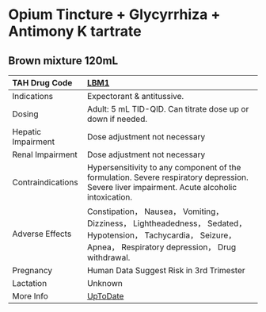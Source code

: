 # Opium Tincture + Glycyrrhiza + Antimony K tartrate

## Brown mixture 120mL

| TAH Drug Code      | [LBM1](https://www.tahsda.org.tw/drugs/hissearch.php?drug_code=LBM1)                                                                                               |
|:-------------------|:-------------------------------------------------------------------------------------------------------------------------------------------------------------------|
| Indications        | Expectorant & antitussive.                                                                                                                                         |
| Dosing             | Adult: 5 mL TID-QID. Can titrate dose up or down if needed.                                                                                                        |
| Hepatic Impairment | Dose adjustment not necessary                                                                                                                                      |
| Renal Impairment   | Dose adjustment not necessary                                                                                                                                      |
| Contraindications  | Hypersensitivity to any component of the formulation. Severe respiratory depression. Severe liver impairment. Acute alcoholic intoxication.                        |
| Adverse Effects    | Constipation， Nausea， Vomiting， Dizziness， Lightheadedness， Sedated， Hypotension， Tachycardia， Seizure， Apnea， Respiratory depression， Drug withdrawal. |
| Pregnancy          | Human Data Suggest Risk in 3rd Trimester                                                                                                                           |
| Lactation          | Unknown                                                                                                                                                            |
| More Info          | [UpToDate](https://www.uptodate.com/contents/opium-tincture-and-glycyrrhiza-and-antimony-k-tartrate-drug-information)                                              |

